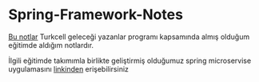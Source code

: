 # Spring-Framework-Notes



[Bu notlar](https://github.com/ferhatft/Spring-Framework-Notes/blob/main/Spring%20boot.md) Turkcell geleceği yazanlar programı kapsamında almış olduğum eğitimde aldığım notlardır.   

İlgili eğitimde takımımla birlikte geliştirmiş olduğumuz spring microservise uygulamasını  [linkinden](https://github.com/ferhatft/turkcel_crm) erişebilirsiniz
